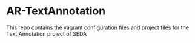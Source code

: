 AR-TextAnnotation
==========================
This repo contains the vagrant configuration files and project files for the Text Annotation project of SEDA
